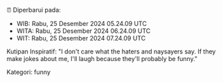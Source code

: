 ⏰ Diperbarui pada:
- WIB: Rabu, 25 Desember 2024 05.24.09 UTC
- WITA: Rabu, 25 Desember 2024 06.24.09 UTC
- WIT: Rabu, 25 Desember 2024 07.24.09 UTC

Kutipan Inspiratif:
"I don't care what the haters and naysayers say. If they make jokes about me, I'll laugh because they'll probably be funny."


Kategori: funny


